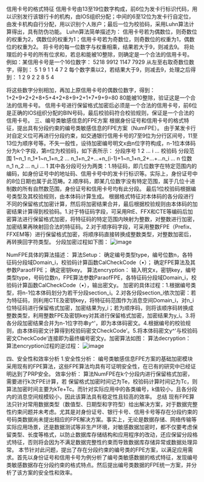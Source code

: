 信用卡号的格式特征
信用卡号由13至19位数字构成，前6位为发卡行标识代码，用以识别发行该银行卡的机构，由IOS组织分配；中间的6至12位为发卡行自定位，由发卡机构自行分配，用以识别个人账户；最后一位为校验码，采用Luhn算法计算得出，具有防伪功能。
Luhn算法简单描述为：
	信用卡号若为偶数位，则奇数位的权重为2，偶数位的权重为1；信用卡号若为奇数位，则奇数位的权重为1，偶数位的权重为2。
	将卡号的每一位数字与权重相乘，结果若大于9，则减去9。
	将处理后的卡号的所有位求和，若总和能被10整除，则确定是一个合法的信用卡号。
例如：某信用卡号是一个16位数字：
5218 9912 1147 7929
从左至右取奇数位数字，得到：
5 1 9 1 1 4 7 2
每个数字乘以2，若结果大于9，则减去9，处理之后得到：
1 2 9 2 2 8 5 4

将这些数字分别相加，再加上原信用卡号的偶数位数字，得到：
1+2+9+2+2+8+5+4+2+8+9+2+1+7+9+9=80
80能被10整除，验证这是一个合法的信用卡号。
信用卡号进行保留格式加密后必须是一个合法的信用卡号，前6位是正确的IOS组织分配的BIN号码，最后校验码符合校验规则，保证是一个合法的信用卡号。
三、编号类敏感信息的FPE方案
根据身份证号和信用卡号的格式特征，提出具有分段约束的编号类敏感信息的FPE方案（NumFPE）。
由于某发卡行对自定义位可再进行分段约束，如交通银行信用卡号的7至9位为分行区间号，11至13位为顺序号等。不失一般性，设待加密编号明文x由n位字符构成，n-1位本体码分为k个字段，第n位为校验码，如下表所示：
分段序号	1	2	...	i	...	校验码
分段范围	1~n_1	n_1+1~n_1+n_2	...	n_1+n_2+...+n_(i-1)+1~n_1+n_2+...+...n_i	...	n
位数	n_1	n_2	...	n_i	...	1
其中各分段可分为两类：1.特征码，即几位数字在特定范围内的编码，如身份证号中的地址码、信用卡号中的发卡行标识等。实际上，身份证号中的8位日期也属于此范畴。2.顺序码，即某几位数字没有特定范围，属于几位十进制数的所有自然数范围，身份证号和信用卡号均有此分段。
最后1位校验码根据编号类型及其校验规则，由本体码计算生成。
根据格式特征对本体码的各分段进行不同的保留格式加密计算，然后将加密结果合并，最后根据校验规则由本体码的加密结果计算得到校验码。1.对于特征码字段，可采用RtE、FFX和CTE等编码后加密算法进行保留格式加密，将特征码的特定范围内映射为整数，对整数进行加密，加密结果再映射回合法的特征码。2.对于顺序码字段，可采用整数FPE（Prefix、FFXEM等）进行保留格式加密，将顺序码直接转换成整数类型，对整数加密后，再转换回字符类型。
分段加密过程如下图：
 ![image](https://github.com/hack-scan/Credit-card-encryption/assets/36232689/9e5a6709-d7c9-43d7-b5c6-76fc77bf0b42)

NumFPE具体的算法描述：
算法Setup：
	确定编号类型type，编号位数n，各特征码分段域Domain_i，校验码计算函数CalCheckCode（•）；
	确定FPE算法及其参数ParaofFPE；
	确定密钥key。
算法encryption：
输入明文x，密钥key，编号类型type，号码位数n，FPE算法参数ParaofFPE，各特征码分段域Domain_i，校验码计算函数CalCheckCode（•），输出密文y。
加密的具体过程：1.根据编号类型，将n-1位本体码划分为若干分段section_i。2.对各分段section_i依次加密：若为特征码，则利用CTE及密钥key，将特征码范围作为消息空间Domain_i，对n_i位特征码进行保留格式加密，加密结果为y_i；若为顺序码，则将该顺序码转换成整数类型，利用整数FPE及密钥key对其进行保留格式加密，加密结果为y_i。3.将各分段加密结果合并为n-1位字符串y^'，即为本体码密文。4.根据编号的校验规则，由本体码密文计算得到校验码密文CheckCode’。5.将本体码密文y^'与校验码密文CheckCode’连接即为最终编号密文y。加密算法如图：
算法decryption：
算法encryption过程的逆过程：
 ![image](https://github.com/hack-scan/Credit-card-encryption/assets/36232689/09079c3d-5512-4b60-81db-c237c378b59c)

四、安全性和效率分析
1.安全性分析：
编号类敏感信息FPE方案的基础加密模块采用现有的FPE算法，这些FPE算法均具有可证明安全性，在已有的研究中已经证明达到了PRP安全。
	效率分析：
算法NumFPE在k个分段内进行保留格式加密，需要进行k次FPE计算，若 保留格式加密时间记为Te，校验码计算时间记为Tc，则算法加密时间主要为kTe+Tc。而针对实际应用中的各类编号，k值较小，且各分段内的消息空间规模较小，因此该算法具有稳定性且较高的效率。
	总结
现有FPE算法只针对常用数据类型（数值型、日期型和字符型）给出解决方案，对于数据完整性约束问题并未考虑。尤其是对身份证号、银行卡号、信用卡号等存在分段约束的号码类数据尚未提出相应的FPE解决方案。事实上，无论是数据存储、网络传输等实际应用场景，还是数据测试等非生产环境，对敏感数据加密时，都不仅要考虑保留类型、长度等格式，以防止数据库存储结构和应用程序的改动，还应保留分段格式特征，否则将会因为不满足数据完整性约束而导致数据库存储异常或数据处理异常。
本节针对此问题，提出了存在分段约束的编号类的FPE方案，以满足应用需求。首先以身份证号和信用卡号为例分析了编号类敏感数据的格式特征，发现编号类敏感数据存在分段约束的格式特点。然后提出编号类数据的FPE统一方案，并分析了该方案的安全性和效率。
